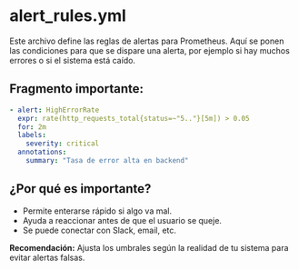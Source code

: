 # alert_rules.yml

Este archivo define las reglas de alertas para Prometheus. Aquí se ponen las condiciones para que se dispare una alerta, por ejemplo si hay muchos errores o si el sistema está caído.

## Fragmento importante:
```yaml
- alert: HighErrorRate
  expr: rate(http_requests_total{status=~"5.."}[5m]) > 0.05
  for: 2m
  labels:
    severity: critical
  annotations:
    summary: "Tasa de error alta en backend"
```

## ¿Por qué es importante?
- Permite enterarse rápido si algo va mal.
- Ayuda a reaccionar antes de que el usuario se queje.
- Se puede conectar con Slack, email, etc.

**Recomendación:**
Ajusta los umbrales según la realidad de tu sistema para evitar alertas falsas. 